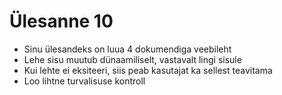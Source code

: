 # Ülesanne 10

* Sinu ülesandeks on luua  4 dokumendiga veebileht
* Lehe sisu muutub dünaamiliselt, vastavalt lingi sisule
* Kui lehte ei eksiteeri, siis peab kasutajat ka sellest teavitama
* Loo lihtne turvalisuse kontroll